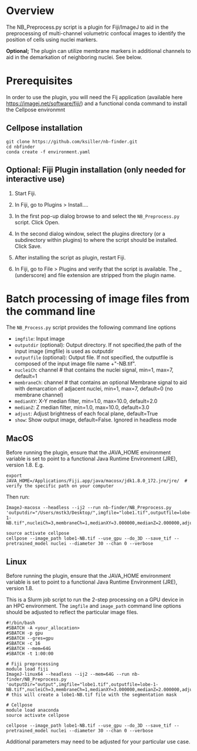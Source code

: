 # Overview

The NB_Preprocess.py script is a plugin for Fiji/ImageJ to aid in the preprocessing of multi-channel volumetric confocal images to identify the position of cells using nuclei markers.

**Optional;** The plugin can utilize membrane markers in additional channels to aid in the demarkation of neighboring nuclei. See below.

# Prerequisites

In order to use the plugin, you will need the Fij application (available here https://imagej.net/software/fiji/) and a functional conda command to install the Cellpose environmnt

## Cellpose installation
```
git clone https://github.com/ksiller/nb-finder.git
cd nbfinder
conda create -f environment.yaml
```

## Optional: Fiji Plugin installation (only needed for interactive use)

1. Start Fiji.

2. In Fiji, go to Plugins > Install….

3. In the first pop-up dialog browse to and select the `NB_Preprocess.py` script. Click Open.

4. In the second dialog window, select the plugins directory (or a subdirectory within plugins) to where the script should be installed. Click Save.

5. After installing the script as plugin, restart Fiji.

6. In Fiji, go to File > Plugins and verify that the script is available. The _ (underscore) and file extension are stripped from the plugin name.

# Batch processing of image files from the command line

The `NB_Process.py` script provides the following command line options

* `imgfile`: Input image
* `outputdir` (optional): Output directory. If not specified,the path of the input image (imgfile) is used as outputdir
* `outputfile` (optional): Output file. If not specified, the outputfile is composed of the input image file name +"-NB.tif".
* `nucleiCh`: channel # that contains the nuclei signal, min=1, max=7, default=1
* `membraneCh`: channel # that contains an optional Membrane signal to aid with demarcation of adjacent nuclei, min=1, max=7, default=0 (no membrane channel)
* `medianXY`: X-Y median filter, min=1.0, max=10.0, default=2.0
* `medianZ`: Z median filter, min=1.0, max=10.0, default=3.0
* `adjust`: Adjust brightness of each focal plane, default=True
* `show`: Show output image, default=False. Ignored in headless mode

## MacOS

Before running the plugin, ensure that the JAVA_HOME environment variable is set to point to a functional Java Runtime Environment (JRE), version 1.8. E.g.
```
export JAVA_HOME=/Applications/Fiji.app/java/macosx/jdk1.8.0_172.jre/jre/  # verify the specific path on your computer
```

Then run:
```
ImageJ-macosx --headless --ij2 --run nb-finder/NB_Preprocess.py 'outputdir="/Users/mstk3/Desktop/",imgfile="lobe1.tif",outputfile=lobe-1-NB.tif",nucleiCh=3,membraneCh=1,medianXY=3.000000,medianZ=2.000000,adjust="True",show="False"'

source activate cellpose
cellpose --image_path lobe1-NB.tif --use_gpu --do_3D --save_tif --pretrained_model nuclei --diameter 30 --chan 0 --verbose
```

## Linux

Before running the plugin, ensure that the JAVA_HOME environment variable is set to point to a functional Java Runtime Environment (JRE), version 1.8.

This is a Slurm job script to run the 2-step processing on a GPU device in an HPC environment. The `imgfile` and `image_path` command line options should be adjusted to reflect the particular image files.

```
#!/bin/bash
#SBATCH -A <your_allocation>
#SBATCH -p gpu
#SBATCH --gres=gpu
#SBATCH -c 16
#SBATCH --mem=64G
#SBATCH -t 1:00:00

# Fiji preprocessing
module load fiji
ImageJ-linux64 --headless --ij2 --mem=64G --run nb-finder/NB_Preprocess.py 'outputDir="output",imgfile="lobe1.tif",outputfile=lobe-1-NB.tif",nucleiCh=3,membraneCh=1,medianXY=3.000000,medianZ=2.000000,adjust="True",show="False"'
# this will create a lobe1-NB.tif file with the segmentation mask

# Cellpose
module load anaconda
source activate cellpose

cellpose --image_path lobe1-NB.tif --use_gpu --do_3D --save_tif --pretrained_model nuclei --diameter 30 --chan 0 --verbose
```

Additional parameters may need to be adjusted for your particular use case.
